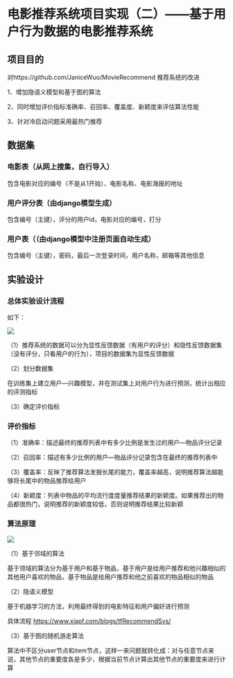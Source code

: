 # 电影推荐系统项目实现（二）——基于用户行为数据的电影推荐系统

## 项目目的

对https://github.com/JaniceWuo/MovieRecommend 推荐系统的改进

1、增加隐语义模型和基于图的算法

2、同时增加评价指标准确率、召回率、覆盖度、新颖度来评估算法性能

3、针对冷启动问题采用最热门推荐

## 数据集

### 电影表（从网上搜集，自行导入）

包含电影对应的编号（不是从1开始）、电影名称、电影海报的地址

### 用户评分表（由django模型生成）

包含编号（主键），评分的用户id，电影对应的编号，打分

### 用户表（（由django模型中注册页面自动生成）

包含编号（主键），密码，最后一次登录时间，用户名称，邮箱等其他信息

## 实验设计

### 总体实验设计流程

如下：

![](https://cdn.jsdelivr.net/gh/iamxpf/pageImage/images/20201125110624.png)

（1）推荐系统的数据可以分为显性反馈数据（有用户的评分）和隐性反馈数据集（没有评分，只看用户的行为），项目的数据集为显性反馈数据

（2）划分数据集

在训练集上建立用户—兴趣模型，并在测试集上对用户行为进行预测，统计出相应的评测指标

（3）确定评价指标

### 评价指标

（1）准确率：描述最终的推荐列表中有多少比例是发生过的用户—物品评分记录

（2）召回率：描述有多少比例的用户—物品评分记录包含在最终的推荐列表中

（3）覆盖率：反映了推荐算法发掘长尾的能力，覆盖率越高，说明推荐算法越能够将长尾中的物品推荐给用户

（4）新颖度：列表中物品的平均流行度度量推荐结果的新颖度。如果推荐出的物品都很热门，说明推荐的新颖度较低，否则说明推荐结果比较新颖

### 算法原理

![](https://cdn.jsdelivr.net/gh/iamxpf/pageImage/images/20201126162343.png)

（1）基于邻域的算法

基于领域的算法分为基于用户和基于物品，基于用户是给用户推荐和他兴趣相似的其他用户喜欢的物品，基于物品是给用户推荐和他之前喜欢的物品相似的物品

（2）隐语义模型

基于机器学习的方法，利用最终得到的电影特征和用户偏好进行预测

具体流程 https://www.xiapf.com/blogs/tfRecommendSys/

（3）基于图的随机游走算法

算法中不区分user节点和item节点，这样一来问题就转化成：对与任意节点来说，其他节点的重要度各是多少，根据当前节点计算出其他节点的重要度来进行计算
